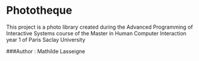 # Phototheque
This project is a photo library created during the Advanced Programming of Interactive Systems course of the Master in Human Computer Interaction year 1 of Paris Saclay University

###Author :
Mathilde Lasseigne
